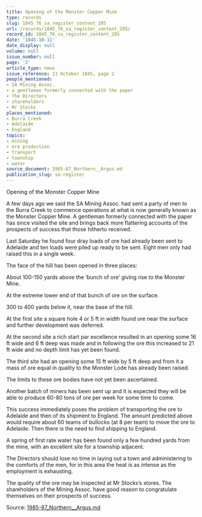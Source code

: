 ```yaml
---
title: Opening of the Monster Copper Mine
type: records
slug: 1845_76_sa_register_content_285
url: /records/1845_76_sa_register_content_285/
record_id: 1845_76_sa_register_content_285
date: '1845-10-11'
date_display: null
volume: null
issue_number: null
page: '2'
article_type: news
issue_reference: 11 October 1845, page 2
people_mentioned:
- SA Mining Assoc.
- a gentleman formerly connected with the paper
- The Directors
- shareholders
- Mr Stocks
places_mentioned:
- Burra Creek
- Adelaide
- England
topics:
- mining
- ore production
- transport
- township
- water
source_document: 1985-87_Northern__Argus.md
publication_slug: sa-register
---
```


Opening of the Monster Copper Mine

A few days ago we said the SA Mining Assoc. had sent a party of men to the Burra Creek to commence operations at what is now generally known as the Monster Copper Mine.  A gentleman formerly connected with the paper has since visited the site and brings back more flattering accounts of the prospects of success that those hitherto received.

Last Saturday he found four dray loads of ore had already been sent to Adelaide and ten loads were piled up ready to be sent.  Eight men only had raised this in a single week.

The face of the hill has been opened in three places:

About 100-150 yards above the ‘bunch of ore’ giving rise to the Monster Mine.

At the extreme lower end of that bunch of ore on the surface.

300 to 400 yards below it, near the base of the hill.

At the first site a square hole 4 or 5 ft in width found ore near the surface and further development was deferred.

At the second site a rich start par excellence resulted in an opening some 16 ft wide and 6 ft deep was made and in following the ore this increased to 21 ft wide and no depth limit has yet been found.

The third site had an opening some 15 ft wide by 5 ft deep and from it a mass of ore equal in quality to the Monster Lode has already been raised.

The limits to these ore bodies have not yet been ascertained.

Another batch of miners has been sent up and it is expected they will be able to produce 60-80 tons of ore per week for some time to come.

This success immediately poses the problem of transporting the ore to Adelaide and then of its shipment to England.  The amount predicted above would require about 60 teams of bullocks (at 8 per team) to move the ore to Adelaide.  Then there is the need to find shipping to England.

A spring of first rate water has been found only a few hundred yards from the mine, with an excellent site for a township adjacent.

The Directors should lose no time in laying out a town and administering to the comforts of the men, for in this area the heat is as intense as the employment is exhausting.

The quality of the ore may be inspected at Mr Stocks’s stores.  The shareholders of the Mining Assoc. have good reason to congratulate themselves on their prospects of success.

Source: [1985-87_Northern__Argus.md](/downloads/markdown/1985-87_Northern__Argus.md)
